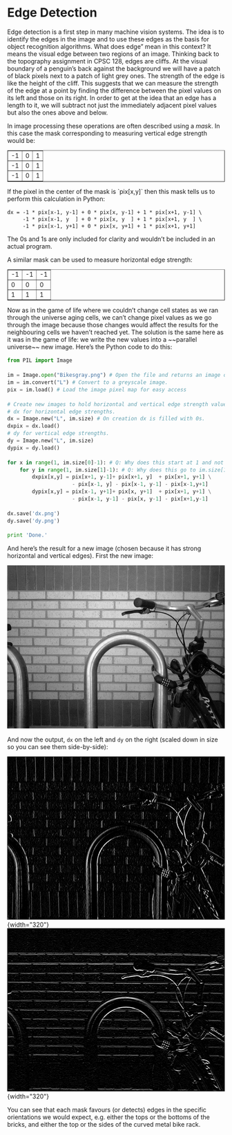 # Edge Detection

Edge detection is a first step in many machine vision systems. The idea
is to identify the edges in the image and to use these edges as the
basis for object recognition algorithms. What does edge” mean in this
context? It means the visual edge between two regions of an image.
Thinking back to the topography assignment in CPSC 128, edges are
cliffs. At the visual boundary of a penguin’s back against the
background we will have a patch of black pixels next to a patch of light
grey ones. The strength of the edge is like the height of the cliff.
This suggests that we can measure the strength of the edge at a point by
finding the difference between the pixel values on its left and those on
its right. In order to get at the idea that an edge has a length to it,
we will subtract not just the immediately adjacent pixel values but also
the ones above and below.

In image processing these operations are often described using a _mask_.
In this case the mask corresponding to measuring vertical edge strength
would be:

<table border=1><tr><td>-1</td><td>0</td><td>1</td></tr>
<tr><td>-1</td><td>0</td><td>1</td></tr>
<tr><td>-1</td><td>0</td><td>1</td></tr></table
>
If the pixel in the center of the mask is `pix[x,y]` then this mask
tells us to perform this calculation in Python:

    dx = -1 * pix[x-1, y-1] + 0 * pix[x, y-1] + 1 * pix[x+1, y-1] \
         -1 * pix[x-1, y  ] + 0 * pix[x, y  ] + 1 * pix[x+1, y  ] \
         -1 * pix[x-1, y+1] + 0 * pix[x, y+1] + 1 * pix[x+1, y+1]

The 0s and 1s are only included for clarity and wouldn’t be included in
an actual program.

A similar mask can be used to measure horizontal edge strength:

<table border=1>
  <tr>
    <td>-1</td>
    <td>-1</td>
    <td>-1</td>
  </tr>
  <tr>
    <td>0</td>
    <td>0</td>
    <td>0</td>
  </tr>
  <tr>
    <td>1</td>
    <td>1</td>
    <td>1</td>
  </tr>
</table
>
Now as in the game of life where we couldn’t change cell states as we
ran through the universe aging cells, we can’t change pixel values as
we go through the image because those changes would affect the results
for the neighbouring cells we haven’t reached yet. The solution is the
same here as it was in the game of life: we write the new values into a
~~parallel universe~~ new image. Here’s the Python code to do this:

``` python
from PIL import Image

im = Image.open("Bikesgray.png") # Open the file and returns an image object.
im = im.convert("L") # Convert to a greyscale image.
pix = im.load() # Load the image pixel map for easy access

# Create new images to hold horizontal and vertical edge strength values.
# dx for horizontal edge strengths.
dx = Image.new("L", im.size) # On creation dx is filled with 0s.
dxpix = dx.load()
# dy for vertical edge strengths.
dy = Image.new("L", im.size)
dypix = dy.load()

for x in range(1, im.size[0]-1): # Q: Why does this start at 1 and not 0?
    for y in range(1, im.size[1]-1): # Q: Why does this go to im.size[1]-1 and not im.size[1]?
        dxpix[x,y] = pix[x+1, y-1]+ pix[x+1, y]  + pix[x+1, y+1] \
                     - pix[x-1, y] - pix[x-1, y-1] - pix[x-1,y+1]
        dypix[x,y] = pix[x-1, y+1]+ pix[x, y+1]  + pix[x+1, y+1] \
                     - pix[x-1, y-1] - pix[x, y-1] - pix[x+1,y-1]

dx.save('dx.png')
dy.save('dy.png')

print 'Done.'
```

And here’s the result for a new image (chosen because it has strong
horizontal and vertical edges). First the new image:

![](Bikesgray.png)

And now the output, `dx` on the left and `dy` on the right (scaled down
in size so you can see them side-by-side):

![](dx.png){width="320"} ![](dy.png){width="320"}

You can see that each mask favours (or detects) edges in the specific
orientations we would expect, e.g. either the tops or the bottoms of the
bricks, and either the top or the sides of the curved metal bike rack.

 

